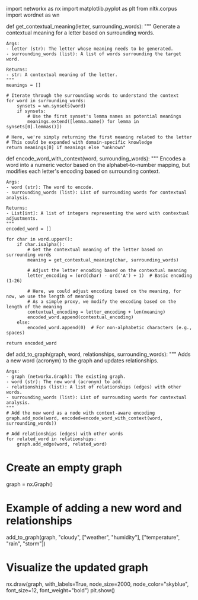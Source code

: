 import networkx as nx
import matplotlib.pyplot as plt
from nltk.corpus import wordnet as wn

def get_contextual_meaning(letter, surrounding_words):
    """
    Generate a contextual meaning for a letter based on surrounding words.
    
    Args:
    - letter (str): The letter whose meaning needs to be generated.
    - surrounding_words (list): A list of words surrounding the target word.
    
    Returns:
    - str: A contextual meaning of the letter.
    """
    meanings = []
    
    # Iterate through the surrounding words to understand the context
    for word in surrounding_words:
        synsets = wn.synsets(word)
        if synsets:
            # Use the first synset's lemma names as potential meanings
            meanings.extend([lemma.name() for lemma in synsets[0].lemmas()])
    
    # Here, we're simply returning the first meaning related to the letter
    # This could be expanded with domain-specific knowledge
    return meanings[0] if meanings else "unknown"

def encode_word_with_context(word, surrounding_words):
    """
    Encodes a word into a numeric vector based on the alphabet-to-number mapping,
    but modifies each letter's encoding based on surrounding context.
    
    Args:
    - word (str): The word to encode.
    - surrounding_words (list): List of surrounding words for contextual analysis.
    
    Returns:
    - List[int]: A list of integers representing the word with contextual adjustments.
    """
    encoded_word = []
    
    for char in word.upper():
        if char.isalpha():
            # Get the contextual meaning of the letter based on surrounding words
            meaning = get_contextual_meaning(char, surrounding_words)
            
            # Adjust the letter encoding based on the contextual meaning
            letter_encoding = (ord(char) - ord('A') + 1)  # Basic encoding (1-26)
            
            # Here, we could adjust encoding based on the meaning, for now, we use the length of meaning
            # As a simple proxy, we modify the encoding based on the length of the meaning
            contextual_encoding = letter_encoding + len(meaning)
            encoded_word.append(contextual_encoding)
        else:
            encoded_word.append(0)  # For non-alphabetic characters (e.g., spaces)
    
    return encoded_word

def add_to_graph(graph, word, relationships, surrounding_words):
    """
    Adds a new word (acronym) to the graph and updates relationships.
    
    Args:
    - graph (networkx.Graph): The existing graph.
    - word (str): The new word (acronym) to add.
    - relationships (list): A list of relationships (edges) with other words.
    - surrounding_words (list): List of surrounding words for contextual analysis.
    """
    # Add the new word as a node with context-aware encoding
    graph.add_node(word, encoded=encode_word_with_context(word, surrounding_words))
    
    # Add relationships (edges) with other words
    for related_word in relationships:
        graph.add_edge(word, related_word)

# Create an empty graph
graph = nx.Graph()

# Example of adding a new word and relationships
add_to_graph(graph, "cloudy", ["weather", "humidity"], ["temperature", "rain", "storm"])

# Visualize the updated graph
nx.draw(graph, with_labels=True, node_size=2000, node_color="skyblue", font_size=12, font_weight="bold")
plt.show()
